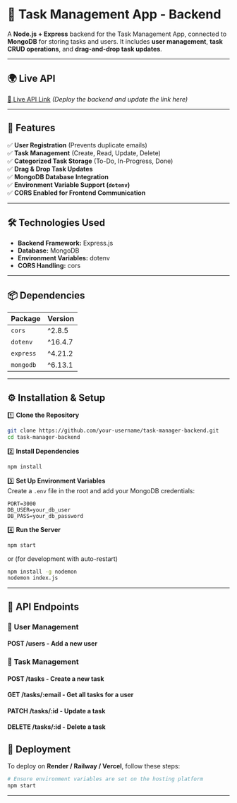 # 🚀 Task Management App - Backend

A **Node.js + Express** backend for the Task Management App, connected to **MongoDB** for storing tasks and users. It includes **user management**, **task CRUD operations**, and **drag-and-drop task updates**.

---

## 🌍 Live API  
[🔗 Live API Link](#) _(Deploy the backend and update the link here)_

---

## 📌 Features  
✅ **User Registration** (Prevents duplicate emails)  
✅ **Task Management** (Create, Read, Update, Delete)  
✅ **Categorized Task Storage** (To-Do, In-Progress, Done)  
✅ **Drag & Drop Task Updates**  
✅ **MongoDB Database Integration**  
✅ **Environment Variable Support (`dotenv`)**  
✅ **CORS Enabled for Frontend Communication**  

---

## 🛠️ Technologies Used  
- **Backend Framework:** Express.js  
- **Database:** MongoDB  
- **Environment Variables:** dotenv  
- **CORS Handling:** cors  

---

## 📦 Dependencies  

| Package    | Version  |
|------------|---------|
| `cors`     | ^2.8.5  |
| `dotenv`   | ^16.4.7 |
| `express`  | ^4.21.2 |
| `mongodb`  | ^6.13.1 |

---

## ⚙️ Installation & Setup  

1️⃣ **Clone the Repository**  
```sh
git clone https://github.com/your-username/task-manager-backend.git
cd task-manager-backend
```

2️⃣ **Install Dependencies**  
```sh
npm install
```

3️⃣ **Set Up Environment Variables**  
Create a `.env` file in the root and add your MongoDB credentials:  
```env
PORT=3000
DB_USER=your_db_user
DB_PASS=your_db_password
```

4️⃣ **Run the Server**  
```sh
npm start
```
or (for development with auto-restart)  
```sh
npm install -g nodemon
nodemon index.js
```

---

## 📂 API Endpoints  

### 🔹 **User Management**  
#### **POST /users** - Add a new user  

### 🔹 **Task Management**  
#### **POST /tasks** - Create a new task  

#### **GET /tasks/:email** - Get all tasks for a user  

#### **PATCH /tasks/:id** - Update a task  

#### **DELETE /tasks/:id** - Delete a task  


## 🚀 Deployment  
To deploy on **Render / Railway / Vercel**, follow these steps:  
```sh
# Ensure environment variables are set on the hosting platform
npm start
```

---

